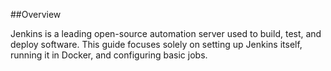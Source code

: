 ##Overview

Jenkins is a leading open-source automation server used to build, test, and deploy software. This guide focuses solely on setting up Jenkins itself, running it in Docker, and configuring basic jobs.


